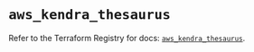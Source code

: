 # `aws_kendra_thesaurus`

Refer to the Terraform Registry for docs: [`aws_kendra_thesaurus`](https://registry.terraform.io/providers/hashicorp/aws/6.7.0/docs/resources/kendra_thesaurus).
